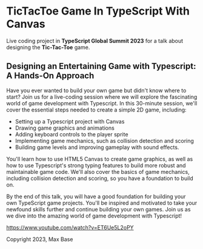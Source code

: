 # TicTacToe Game In TypeScript With Canvas

Live coding project in **TypeScript Global Summit 2023** for a talk about designing the **Tic-Tac-Toe** game.

## Designing an Entertaining Game with Typescript: A Hands-On Approach

Have you ever wanted to build your own game but didn't know where to start? Join us for a live-coding session where we will explore the fascinating world of game development with Typescript. In this 30-minute session, we'll cover the essential steps needed to create a simple 2D game, including:

- Setting up a Typescript project with Canvas
- Drawing game graphics and animations
- Adding keyboard controls to the player sprite
- Implementing game mechanics, such as collision detection and scoring
- Building game levels and improving gameplay with sound effects.

You'll learn how to use HTML5 Canvas to create game graphics, as well as how to use Typescript's strong typing features to build more robust and maintainable game code. We'll also cover the basics of game mechanics, including collision detection and scoring, so you have a foundation to build on.

By the end of this talk, you will have a good foundation for building your own TypeScript game projects. You'll be inspired and motivated to take your newfound skills further and continue building your own games. Join us as we dive into the amazing world of game development with Typescript!

https://www.youtube.com/watch?v=ET6Ue5L2oPY

Copyright 2023, Max Base
